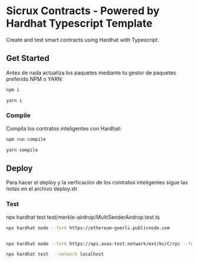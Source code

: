 # Sicrux Contracts - Powered by Hardhat Typescript Template

Create and test smart contracts using Hardhat with Typescript.


## Get Started

Antes de nada actualiza los paquetes mediante tu gestor de paquetes preferido NPM o YARN:

```sh
npm i
```

```sh
yarn i
```

### Compile

Compila los contratos inteligentes con Hardhat:

```sh
npm run compile
```
```sh
yarn compile
```

## Deploy

Para hacer el deploy y la verficación de los contratos inteligentes sigue las notas en el archivo deploy.sh

### Test


npx hardhat test test/merkle-airdrop/MultiSenderAirdrop.test.ts

```sh
npx hardhat node --fork https://ethereum-goerli.publicnode.com


npx hardhat node --fork https://api.avax-test.network/ext/bc/C/rpc --fork-block-number 18071664

npx hardhat test  --network localhost
```
